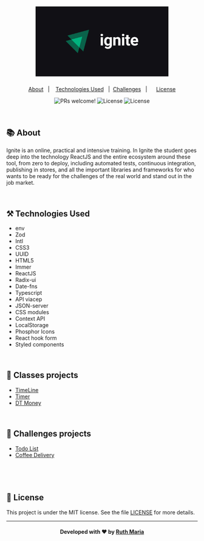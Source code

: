 <h1 align="center">
    <img alt="Logo ignitte" src="./ignite-logo.jpg" width="350px" />
</h1>


<p align="center">
  <a href="#about">About</a>&nbsp;&nbsp;&nbsp;|&nbsp;&nbsp;&nbsp;  
  <a href="#technologies">Technologies Used</a>&nbsp;&nbsp;&nbsp;|&nbsp;
  <a href="#challenges">Challenges</a>&nbsp;&nbsp;&nbsp;|&nbsp;&nbsp;&nbsp;&nbsp;&nbsp;
  <a href="#license">License</a>
</p>

<p align="center">
 <img src="https://img.shields.io/static/v1?label=PRs&message=welcome&color=04d361&labelColor=000000" alt="PRs welcome!" /> 

  <img alt="License" src="https://img.shields.io/badge/Made%20by-Ruth%20Maria-%2304D361">

  <img alt="License" src="https://img.shields.io/static/v1?label=license&message=MIT&color=04d361&labelColor=000000">
</p>


<a id="about"></a><br>

## :books: About

Ignite is an online, practical and intensive training. In Ignite the student goes deep into the technology ReactJS and the entire ecosystem around these tool, from zero to deploy, including automated tests, continuous integration, publishing in stores, and all the important libraries and frameworks for who wants to be ready for the challenges of the real world and stand out in the job market.

<a id="technologies"></a><br>

## ⚒️ Technologies Used

 * env
 * Zod
 * Intl
 * CSS3
 * UUID
 * HTML5
 * Immer
 * ReactJS
 * Radix-ui
 * Date-fns
 * Typescript
 * API viacep
 * JSON-server
 * CSS modules
 * Context API
 * LocalStorage 
 * Phosphor Icons
 * React hook form
 * Styled components

<a id="challenges"></a><br>

## :abacus: Classes projects

- [TimeLine](https://github.com/RuthMaria/ignite-timeline)
- [Timer](https://github.com/RuthMaria/ignite-timer)
- [DT Money](https://github.com/RuthMaria/ignite-DTMoney)

<br>

## 🎯 Challenges projects

- [Todo List](https://github.com/RuthMaria/ignite-todoList)
- [Coffee Delivery](https://github.com/RuthMaria/ignite-coffeeDelivery)

<br>

<a id="license"></a><br>

## :memo: License

This project is under the MIT license. See the  file [LICENSE](LICENSE.md) for more details.

---

<h4 align="center">
    Developed with ❤️ by <a href="https://www.linkedin.com/in/ruth-maria-9b256071/" target="_blank">Ruth Maria</a>
</h4>
